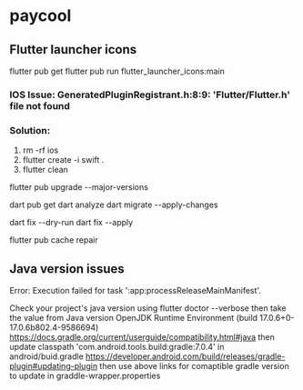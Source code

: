# paycool

## Flutter launcher icons
flutter pub get
flutter pub run flutter_launcher_icons:main

### IOS Issue: GeneratedPluginRegistrant.h:8:9: 'Flutter/Flutter.h' file not found
### Solution: 
1. rm -rf ios
2. flutter create -i swift .
3. flutter clean

flutter pub upgrade --major-versions

dart pub get
dart analyze
dart migrate --apply-changes

dart fix --dry-run
dart fix --apply

flutter pub cache repair

## Java version issues
Error: Execution failed for task ':app:processReleaseMainManifest'.


Check your project's java version using 
flutter doctor --verbose
then take the value from
Java version OpenJDK Runtime Environment (build 17.0.6+0-17.0.6b802.4-9586694)
https://docs.gradle.org/current/userguide/compatibility.html#java
then update     classpath 'com.android.tools.build:gradle:7.0.4' in android/buid.gradle
https://developer.android.com/build/releases/gradle-plugin#updating-plugin
then use above links for comaptible gradle version to update in graddle-wrapper.properties